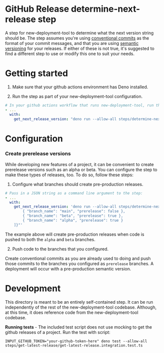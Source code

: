 # GitHub Release determine-next-release step

A step for new-deployment-tool to determine what the next version string should be. The step assumes you're using [conventional commits](https://www.conventionalcommits.org/) as the format of your commit messages, and that you are using [semantic versioning](https://semver.org/) for your releases. If either of these is not true, it's suggested to find a different step to use or modify this one to suit your needs.

# Getting started

1. Make sure that your github actions environment has Deno installed. 

2. Run the step as part of your new-deployment-tool configuration.

```yml
# In your github actions workflow that runs new-deployment-tool, run the step: 
- ...
  with:
    get_next_release_version: "deno run --allow-all steps/determine-next-release/determine-next-release.ts"
```

# Configuration

### Create prerelease versions

While developing new features of a project, it can be convenient to create prerelease versions such as an alpha or beta. You can configure the step to make these types of releases, too. To do so, follow these steps: 

1. Configure what branches should create pre-production releases. 

```yml
# Pass in a JSON string as a command line argument to the step: 
- ...
  with:
    get_next_release_version: 'deno run --allow-all steps/determine-next-release/determine-next-release.ts --config "{ "branches": [
        { "branch_name": "main", "prerelease": false },
        { "branch_name": "beta", "prerelease": true },
        { "branch_name": "alpha", "prerelease": true }
    ]}"'
```

The example above will create pre-production releases when code is pushed to both the `alpha` and `beta` branches. 

2. Push code to the branches that you configured. 

Create conventional commits as you are already used to doing and push those commits to the branches you configured as `prerelease` branches. A deployment will occur with a pre-production semantic version.  

# Development 

This directory is meant to be an entirely self-contained step. It can be run independently of the rest of the new-deployment-tool codebase. Although, at this time, it does reference code from the new-deployment-tool codebase. 

**Running tests** - The included test script does not use mocking to get the github releases of a project. Run the test with script: 

`INPUT_GITHUB_TOKEN="your-github-token-here" deno test --allow-all steps/get-latest-release/get-latest-release.integration.test.ts`
